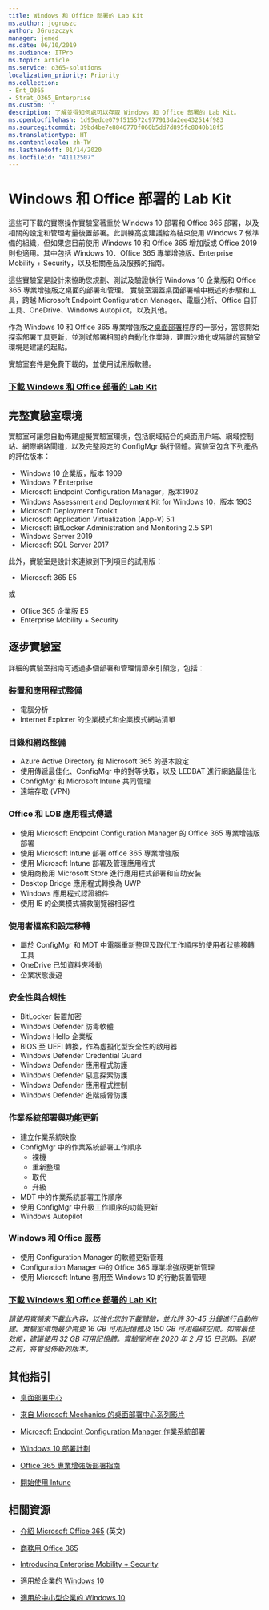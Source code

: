 ```yaml
---
title: Windows 和 Office 部署的 Lab Kit
ms.author: jogruszc
author: JGruszczyk
manager: jemed
ms.date: 06/10/2019
ms.audience: ITPro
ms.topic: article
ms.service: o365-solutions
localization_priority: Priority
ms.collection:
- Ent_O365
- Strat_O365_Enterprise
ms.custom: ''
description: 了解並得知何處可以存取 Windows 和 Office 部署的 Lab Kit。
ms.openlocfilehash: 1d95edce079f515572c977913da2ee432514f983
ms.sourcegitcommit: 39bd4be7e8846770f060b5dd7d895fc8040b18f5
ms.translationtype: HT
ms.contentlocale: zh-TW
ms.lasthandoff: 01/14/2020
ms.locfileid: "41112507"
---
```

# <a name="windows-and-office-deployment-lab-kit"></a>Windows 和 Office 部署的 Lab Kit

這些可下載的實際操作實驗室著重於 Windows 10 部署和 Office 365 部署，以及相關的設定和管理考量後置部署。此訓練高度建議給為結束使用 Windows 7 做準備的組織，但如果您目前使用 Windows 10 和 Office 365 增加版或 Office 2019 則也適用。其中包括 Windows 10、Office 365 專業增強版、Enterprise Mobility + Security，以及相關產品及服務的指南。

這些實驗室是設計來協助您規劃、測試及驗證執行 Windows 10 企業版和 Office 365 專業增強版之桌面的部署和管理。 實驗室涵蓋桌面部署輪中概述的步驟和工具，跨越 Microsoft Endpoint Configuration Manager、電腦分析、Office 自訂工具、OneDrive、Windows Autopilot，以及其他。

作為 Windows 10 和 Office 365 專業增強版之[桌面部署](https://www.aka.ms/howtoshift)程序的一部分，當您開始探索部署工具更新，並測試部署相關的自動化作業時，建置沙箱化或隔離的實驗室環境是建議的起點。

實驗室套件是免費下載的，並使用試用版軟體。

### <a name="download-the-windows-and-office-deployment-lab-kithttpswwwmicrosoftcomevalcenterevaluate-lab-kit"></a>[**下載 Windows 和 Office 部署的 Lab Kit**](https://www.microsoft.com/evalcenter/evaluate-lab-kit)

## <a name="a-complete-lab-environment"></a>**完整實驗室環境**

實驗室可讓您自動佈建虛擬實驗室環境，包括網域結合的桌面用戶端、網域控制站、網際網路閘道，以及完整設定的 ConfigMgr 執行個體。實驗室包含下列產品的評估版本：

  - Windows 10 企業版，版本 1909
  - Windows 7 Enterprise
  - Microsoft Endpoint Configuration Manager，版本1902
  - Windows Assessment and Deployment Kit for Windows 10，版本 1903
  - Microsoft Deployment Toolkit
  - Microsoft Application Virtualization (App-V) 5.1
  - Microsoft BitLocker Administration and Monitoring 2.5 SP1
  - Windows Server 2019
  - Microsoft SQL Server 2017

此外，實驗室是設計來連線到下列項目的試用版： 

  - Microsoft 365 E5

或
  - Office 365 企業版 E5
  - Enterprise Mobility + Security

## <a name="step-by-step-labs"></a>**逐步實驗室**

詳細的實驗室指南可透過多個部署和管理情節來引領您，包括：

### <a name="device-and-app-readiness"></a>**裝置和應用程式整備**

  - 電腦分析
  - Internet Explorer 的企業模式和企業模式網站清單

### <a name="directory-and-network-readiness"></a>**目錄和網路整備**

  - Azure Active Directory 和 Microsoft 365 的基本設定
  - 使用傳遞最佳化、ConfigMgr 中的對等快取，以及 LEDBAT 進行網路最佳化
  - ConfigMgr 和 Microsoft Intune 共同管理
  - 遠端存取 (VPN)

### <a name="office-and-lob-app-delivery"></a>**Office 和 LOB 應用程式傳遞**

  - 使用 Microsoft Endpoint Configuration Manager 的 Office 365 專業增強版部署
  - 使用 Microsoft Intune 部署 office 365 專業增強版
  - 使用 Microsoft Intune 部署及管理應用程式
  - 使用商務用 Microsoft Store 進行應用程式部署和自助安裝
  - Desktop Bridge 應用程式轉換為 UWP
  - Windows 應用程式認證組件
  - 使用 IE 的企業模式補救瀏覽器相容性

### <a name="user-file-and-settings-migration"></a>**使用者檔案和設定移轉**

  - 屬於 ConfigMgr 和 MDT 中電腦重新整理及取代工作順序的使用者狀態移轉工具
  - OneDrive 已知資料夾移動
  - 企業狀態漫遊

### <a name="security-and-compliance"></a>**安全性與合規性**

  - BitLocker 裝置加密
  - Windows Defender 防毒軟體
  - Windows Hello 企業版
  - BIOS 至 UEFI 轉換，作為虛擬化型安全性的啟用器
  - Windows Defender Credential Guard
  - Windows Defender 應用程式防護
  - Windows Defender 惡意探索防護
  - Windows Defender 應用程式控制
  - Windows Defender 進階威脅防護

### <a name="os-deployment-and-feature-updates"></a>**作業系統部署與功能更新**

  - 建立作業系統映像
  - ConfigMgr 中的作業系統部署工作順序
      - 裸機
      - 重新整理
      - 取代
      - 升級
  - MDT 中的作業系統部署工作順序
  - 使用 ConfigMgr 中升級工作順序的功能更新
  - Windows Autopilot

### <a name="windows-and-office-servicing"></a>**Windows 和 Office 服務**

  - 使用 Configuration Manager 的軟體更新管理
  - Configuration Manager 中的 Office 365 專業增強版更新管理
  - 使用 Microsoft Intune 套用至 Windows 10 的行動裝置管理

### <a name="download-the-windows-and-office-deployment-lab-kithttpswwwmicrosoftcomevalcenterevaluate-lab-kit"></a>[**下載 Windows 和 Office 部署的 Lab Kit**](https://www.microsoft.com/evalcenter/evaluate-lab-kit)

*請使用寬頻來下載此內容，以強化您的下載體驗，並允許 30-45 分鐘進行自動佈建。實驗室環境最少需要 16 GB 可用記憶體及 150 GB 可用磁碟空間。如需最佳效能，建議使用 32 GB 可用記憶體。實驗室將在 2020 年 2 月 15 日到期。到期之前，將會發佈新的版本。*

## <a name="additional-guidance"></a>**其他指引**

  - [桌面部署中心](https://www.aka.ms/howtoshift)

  - [來自 Microsoft Mechanics 的桌面部署中心系列影片](https://www.aka.ms/watchhowtoshift)

  - [Microsoft Endpoint Configuration Manager 作業系統部署](https://docs.microsoft.com/configmgr/osd/understand/introduction-to-operating-system-deployment)

  - [<span class="underline">Windows 10 部署計劃</span>](https://docs.microsoft.com/windows/deployment/planning/index)

  - [<span class="underline">Office 365 專業增強版部署指南</span>](https://docs.microsoft.com/deployoffice/deployment-guide-for-office-365-proplus)

  - [<span class="underline">開始使用 Intune</span>](https://docs.microsoft.com/intune/get-started-evaluation)

## <a name="related-resources"></a>**相關資源**

  - [<span class="underline">介紹 Microsoft Office 365</span>](https://www.microsoft.com/microsoft-365/default.aspx) (英文)

  - [<span class="underline">商務用 Office 365</span>](https://products.office.com/business/office)

  - [<span class="underline">Introducing Enterprise Mobility + Security</span>](https://www.microsoft.com/cloud-platform/enterprise-mobility-security)

  - [<span class="underline">適用於企業的 Windows 10</span>](https://www.microsoft.com/WindowsForBusiness/windows-for-enterprise)

  - [<span class="underline">適用於中小型企業的 Windows 10</span>](https://www.microsoft.com/WindowsForBusiness/windows-for-small-business)
